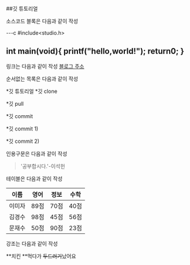 ##깃 튜토리얼

소스코드 블록은 다음과 같이 작성

---c
#include<studio.h>

int main(void){
printf("hello,world!");
return0;
}
---
링크는 다음과 같이 작성
[블로그 주소](lshmbc@daum.net)

순서없는 목록은 다음과 같이 작성

*깃 튜토리얼
*깃 clone
  
  *깃 pull
 
 *깃 commit
  
  *깃 commit 1)
  
  *깃 commit 2)
    
 인용구문은 다음과 같이 작성   
 
 >'공부합시다.'-이석헌
 
 테이블은 다음과 같이 작성
 
 이름|영어|정보|수학
 ---|---|---|---|
이미자|89점|70점|40점|
김경수|98점|45점|56점|
문재수|50점|90점|23점|

강조는 다음과 같이 작성

**치킨 **먹다가  ~~두드러기~~났어요
